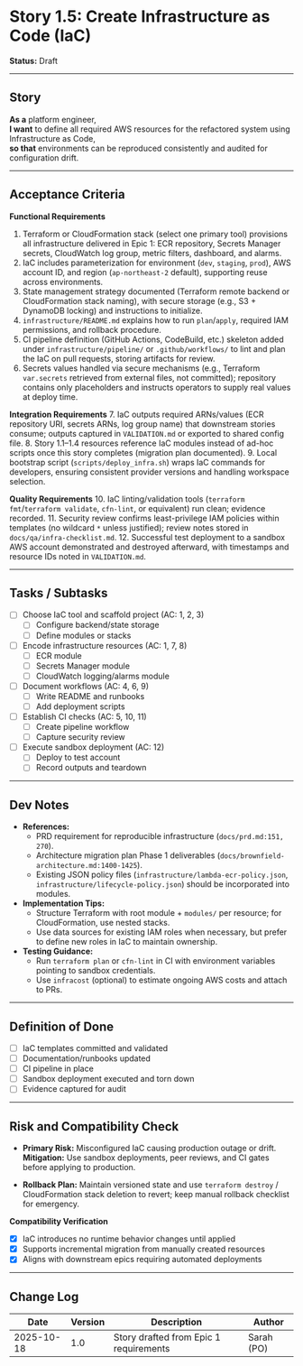 # Story 1.5: Create Infrastructure as Code (IaC)

**Status:** Draft

---

## Story

**As a** platform engineer,  
**I want** to define all required AWS resources for the refactored system using Infrastructure as Code,  
**so that** environments can be reproduced consistently and audited for configuration drift.

---

## Acceptance Criteria

**Functional Requirements**
1. Terraform or CloudFormation stack (select one primary tool) provisions all infrastructure delivered in Epic 1: ECR repository, Secrets Manager secrets, CloudWatch log group, metric filters, dashboard, and alarms.
2. IaC includes parameterization for environment (`dev`, `staging`, `prod`), AWS account ID, and region (`ap-northeast-2` default), supporting reuse across environments.
3. State management strategy documented (Terraform remote backend or CloudFormation stack naming), with secure storage (e.g., S3 + DynamoDB locking) and instructions to initialize.
4. `infrastructure/README.md` explains how to run `plan`/`apply`, required IAM permissions, and rollback procedure.
5. CI pipeline definition (GitHub Actions, CodeBuild, etc.) skeleton added under `infrastructure/pipeline/` or `.github/workflows/` to lint and plan the IaC on pull requests, storing artifacts for review.
6. Secrets values handled via secure mechanisms (e.g., Terraform `var.secrets` retrieved from external files, not committed); repository contains only placeholders and instructs operators to supply real values at deploy time.

**Integration Requirements**
7. IaC outputs required ARNs/values (ECR repository URI, secrets ARNs, log group name) that downstream stories consume; outputs captured in `VALIDATION.md` or exported to shared config file.
8. Story 1.1–1.4 resources reference IaC modules instead of ad-hoc scripts once this story completes (migration plan documented).
9. Local bootstrap script (`scripts/deploy_infra.sh`) wraps IaC commands for developers, ensuring consistent provider versions and handling workspace selection.

**Quality Requirements**
10. IaC linting/validation tools (`terraform fmt`/`terraform validate`, `cfn-lint`, or equivalent) run clean; evidence recorded.
11. Security review confirms least-privilege IAM policies within templates (no wildcard `*` unless justified); review notes stored in `docs/qa/infra-checklist.md`.
12. Successful test deployment to a sandbox AWS account demonstrated and destroyed afterward, with timestamps and resource IDs noted in `VALIDATION.md`.

---

## Tasks / Subtasks

- [ ] Choose IaC tool and scaffold project (AC: 1, 2, 3)
  - [ ] Configure backend/state storage
  - [ ] Define modules or stacks
- [ ] Encode infrastructure resources (AC: 1, 7, 8)
  - [ ] ECR module
  - [ ] Secrets Manager module
  - [ ] CloudWatch logging/alarms module
- [ ] Document workflows (AC: 4, 6, 9)
  - [ ] Write README and runbooks
  - [ ] Add deployment scripts
- [ ] Establish CI checks (AC: 5, 10, 11)
  - [ ] Create pipeline workflow
  - [ ] Capture security review
- [ ] Execute sandbox deployment (AC: 12)
  - [ ] Deploy to test account
  - [ ] Record outputs and teardown

---

## Dev Notes

- **References:**  
  - PRD requirement for reproducible infrastructure (`docs/prd.md:151, 270`).  
  - Architecture migration plan Phase 1 deliverables (`docs/brownfield-architecture.md:1400-1425`).  
  - Existing JSON policy files (`infrastructure/lambda-ecr-policy.json`, `infrastructure/lifecycle-policy.json`) should be incorporated into modules.
- **Implementation Tips:**  
  - Structure Terraform with root module + `modules/` per resource; for CloudFormation, use nested stacks.  
  - Use data sources for existing IAM roles when necessary, but prefer to define new roles in IaC to maintain ownership.
- **Testing Guidance:**  
  - Run `terraform plan` or `cfn-lint` in CI with environment variables pointing to sandbox credentials.  
  - Use `infracost` (optional) to estimate ongoing AWS costs and attach to PRs.

---

## Definition of Done

- [ ] IaC templates committed and validated  
- [ ] Documentation/runbooks updated  
- [ ] CI pipeline in place  
- [ ] Sandbox deployment executed and torn down  
- [ ] Evidence captured for audit

---

## Risk and Compatibility Check

- **Primary Risk:** Misconfigured IaC causing production outage or drift.  
  **Mitigation:** Use sandbox deployments, peer reviews, and CI gates before applying to production.

- **Rollback Plan:** Maintain versioned state and use `terraform destroy` / CloudFormation stack deletion to revert; keep manual rollback checklist for emergency.

**Compatibility Verification**
- [x] IaC introduces no runtime behavior changes until applied  
- [x] Supports incremental migration from manually created resources  
- [x] Aligns with downstream epics requiring automated deployments

---

## Change Log

| Date | Version | Description | Author |
|------|---------|-------------|--------|
| 2025-10-18 | 1.0 | Story drafted from Epic 1 requirements | Sarah (PO) |

